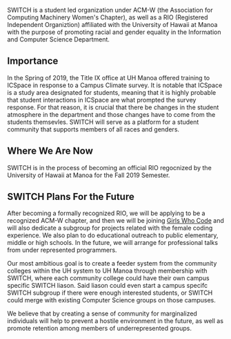 
SWITCH is a student led organization under ACM-W (the Association for Computing Machinery Women's Chapter), as well as a RIO (Registered Independent Organiztion) affiliated with the University of Hawaii at Manoa with the purpose of promoting racial and gender equality in the Information and Computer Science Department. 

## Importance
In the Spring of 2019, the Title IX office at UH Manoa offered training to ICSpace in response to a Campus Climate survey. It is notable that ICSpace is a study area designated for students, meaning that it is highly probable that student interactions in ICSpace are what prompted the survey response. For that reason, it is crucial that there be changes in the student atmosphere in the department and those changes have to come from the students themsevles. SWITCH will serve as a platform for a student community that supports members of all races and genders. 

## Where We Are Now
SWITCH is in the process of becoming an official RIO regocnized by the University of Hawaii at Manoa for the Fall 2019 Semester. 

## SWITCH Plans For the Future
After becoming a formally recognized RIO, we will be applying to be a recognized ACM-W chapter, and then we will be joining [Girls Who Code](https://girlswhocode.com/) and will also dedicate a subgroup for projects related with the female coding experience. We also plan to do educational outreach to public elementary, middle or high schools. In the future, we will arrange for professional talks from under represented programmers. 

Our most ambitious goal is to create a feeder system from the community colleges within the UH system to UH Manoa through membership with SWITCH, where each community college could have their own campus specific SWITCH liason. Said liason could even start a campus specifc SWITCH subgroup if there were enough interested students, or SWITCH could merge with existing Computer Science groups on those campuses. 

We believe that by creating a sense of community for marginalized individuals will help to prevent a hostile environment in the future, as well as promote retention among members of underrepresented groups. 
